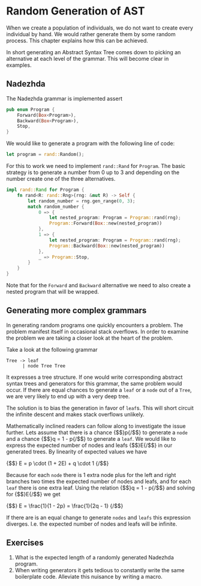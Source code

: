 # Random Generation of AST 
When we create a population of individuals, we do not want to create every
individual by hand. We would rather generate them by some random process. This
chapter explains how this can be achieved.

In short generating an Abstract Syntax Tree comes down to picking an
alternative at each level of the grammar. This will become clear in examples.

## Nadezhda
The Nadezhda grammar is implemented assert

```rust
pub enum Program {
    Forward(Box<Program>),
    Backward(Box<Program>),
    Stop,
}
```

We would like to generate a program with the following line of code:

```rust
let program = rand::Random();
```

For this to work we need to implement `rand::Rand` for `Program`. The basic
strategy is to generate a number from 0 up to 3 and depending on the number
create one of the three alternatives.

```rust
impl rand::Rand for Program {
    fn rand<R: rand::Rng>(rng: &mut R) -> Self {
        let random_number = rng.gen_range(0, 3);
        match random_number {
            0 => {
                let nested_program: Program = Program::rand(rng);
                Program::Forward(Box::new(nested_program))
            },
            1 => {
                let nested_program: Program = Program::rand(rng);
                Program::Backward(Box::new(nested_program))
            },
            _ => Program::Stop,
        }
    }
}
```

Note that for the `Forward` and `Backward` alternative we need to also create a
nested program that will be wrapped.

## Generating more complex grammars
In generating random programs one quickly encounters a problem. The problem
manifest itself in occasional stack overflows. In order to examine the problem
we are taking a closer look at the heart of the problem.

Take a look at the following grammar

```plain
Tree -> leaf
      | node Tree Tree
```

It expresses a tree structure. If one would write corresponding abstract syntax
trees and generators for this grammar, the same problem would occur. If there
are equal chances to generate a `leaf` or a `node` out of a `Tree`, we are very
likely to end up with a very deep tree.

The solution is to bias the generation in favor of `leaf`s. This will short
circuit the infinite descent and makes stack overflows unlikely.

Mathematically inclined readers can follow along to investigate the issue
further. Lets assume that there is a chance {$$}p{/$$} to generate a `node` and a
chance {$$}q = 1 - p{/$$} to generate a `leaf`. We would like to express the
expected number of nodes and leafs {$$}E{/$$} in our generated trees. By
linearity of expected values we have

{$$}
E = p \cdot (1 + 2E) + q \cdot 1
{/$$}

Because for each `node` there is 1 extra node plus for the left and right
branches two times the expected number of nodes and leafs, and for each `leaf`
there is one extra leaf. Using the relation {$$}q = 1 - p{/$$} and solving for
{$$}E{/$$} we get

{$$}
E = \frac{1}{1 - 2p} = \frac{1}{2q - 1}
{/$$}

If there are is an equal change to generate `nodes` and `leafs` this expression
diverges. I.e. the expected number of nodes and leafs will be infinite.

## Exercises
1. What is the expected length of a randomly generated Nadezhda program.
2. When writing generators it gets tedious to constantly write the same
   boilerplate code. Alleviate this nuisance by writing a macro.
